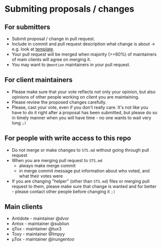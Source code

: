 # Submiting proposals / changes


## For submitters
* Submit proposal / change in pull request.
* Include in commit and pull request description what change is about → e.g. look at [template](proposals.md).
* Your pull request will be merged when majority (>=60%) of maintainers of main clients will agree on merging it.
* You may want to `@mention` maintainers in your pull request.


## For client maintainers
* Please make sure that your vote reflects not only your opinion, but also opinions of other people working on client you are maintaining.
* Please review the proposed changes carefully.
* Please, cast your vote, even if you don't really care. It's not like you have to do it right after a proposal has been submitted, but please do so in timely manner when you will have time - no one wants to wait very long `;)`


## For people with write access to this repo
* Do not merge or make changes to `STS.md` without going through pull request
* When you are merging pull request to `STS.md`
  - always make merge commit
  - in merge commit message put information about who voted, and what their votes were
* If you are changing "helper" (other than `STS.md`) files or merging pull request to them, please make sure that change is wanted and for better - please contact other people before changing it `;)`


## Main clients
* Antidote - maintainer @dvor
* Antox - maintainer @subliun
* qTox - maintainer @tux3
* Toxy - maintainer @Impyy
* µTox - maintainer @irungentoo